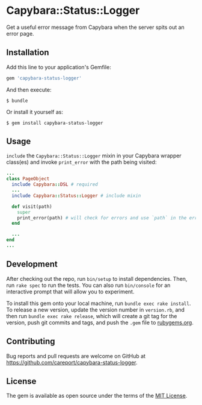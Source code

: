 # Capybara::Status::Logger

Get a useful error message from Capybara when the server spits out an error page.

## Installation

Add this line to your application's Gemfile:

```ruby
gem 'capybara-status-logger'
```

And then execute:

    $ bundle

Or install it yourself as:

    $ gem install capybara-status-logger

## Usage

`include` the `Capybara::Status::Logger` mixin in your Capybara wrapper class(es)
and invoke `print_error` with the path being visited:

```ruby
...
class PageObject
  include Capybara::DSL # required
  ...
  include Capybara::Status::Logger # include mixin

  def visit(path)
    super
    print_error(path) # will check for errors and use `path` in the error message
  end

  ...
end
...
```

## Development

After checking out the repo, run `bin/setup` to install dependencies. Then, run `rake spec` to run the tests. You can also run `bin/console` for an interactive prompt that will allow you to experiment.

To install this gem onto your local machine, run `bundle exec rake install`. To release a new version, update the version number in `version.rb`, and then run `bundle exec rake release`, which will create a git tag for the version, push git commits and tags, and push the `.gem` file to [rubygems.org](https://rubygems.org).

## Contributing

Bug reports and pull requests are welcome on GitHub at https://github.com/careport/capybara-status-logger.

## License

The gem is available as open source under the terms of the [MIT License](http://opensource.org/licenses/MIT).
